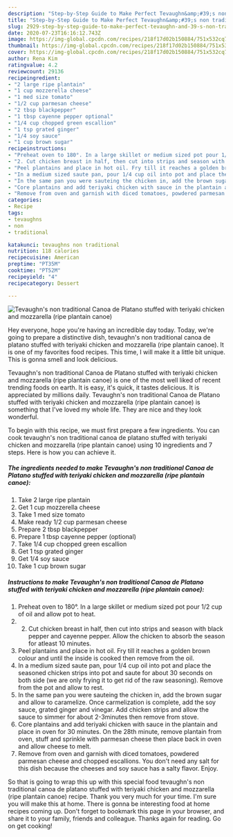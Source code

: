 ```yaml
---
description: "Step-by-Step Guide to Make Perfect Tevaughn&amp;#39;s non traditional Canoa de Platano stuffed with teriyaki chicken and mozzarella (ripe plantain canoe)"
title: "Step-by-Step Guide to Make Perfect Tevaughn&amp;#39;s non traditional Canoa de Platano stuffed with teriyaki chicken and mozzarella (ripe plantain canoe)"
slug: 2929-step-by-step-guide-to-make-perfect-tevaughn-and-39-s-non-traditional-canoa-de-platano-stuffed-with-teriyaki-chicken-and-mozzarella-ripe-plantain-canoe
date: 2020-07-23T16:16:12.743Z
image: https://img-global.cpcdn.com/recipes/218f17d02b150884/751x532cq70/tevaughns-non-traditional-canoa-de-platano-stuffed-with-teriyaki-chicken-and-mozzarella-ripe-plant-recipe-main-photo.jpg
thumbnail: https://img-global.cpcdn.com/recipes/218f17d02b150884/751x532cq70/tevaughns-non-traditional-canoa-de-platano-stuffed-with-teriyaki-chicken-and-mozzarella-ripe-plant-recipe-main-photo.jpg
cover: https://img-global.cpcdn.com/recipes/218f17d02b150884/751x532cq70/tevaughns-non-traditional-canoa-de-platano-stuffed-with-teriyaki-chicken-and-mozzarella-ripe-plant-recipe-main-photo.jpg
author: Rena Kim
ratingvalue: 4.2
reviewcount: 29136
recipeingredient:
- "2 large ripe plantain"
- "1 cup mozzerella cheese"
- "1 med size tomato"
- "1/2 cup parmesan cheese"
- "2 tbsp blackpepper"
- "1 tbsp cayenne pepper optional"
- "1/4 cup chopped green escallion"
- "1 tsp grated ginger"
- "1/4 soy sauce"
- "1 cup brown sugar"
recipeinstructions:
- "Preheat oven to 180°. In a large skillet or medium sized pot pour 1/2 cup of oil and allow pot to heat."
- "2. Cut chicken breast in half, then cut into strips and season with black pepper and cayenne pepper. Allow the chicken to absorb the season for atleast 10 minutes."
- "Peel plantains and place in hot oil. Fry till it reaches a golden brown colour and until the inside is cooked then remove from the oil."
- "In a medium sized saute pan, pour 1/4 cup oil into pot and place the seasoned chicken strips into pot and saute for about 30 seconds on both side (we are only frying it to get rid of the raw seasoning). Remove from the pot and allow to rest."
- "In the same pan you were sauteing the chicken in, add the brown sugar and allow to caramelize. Once carmelization is complete, add the soy sauce, grated ginger and vinegar. Add chicken strips and allow the sauce to simmer for about 2-3minutes then remove from stove."
- "Core plantains and add teriyaki chicken with sauce in the plantain and place in oven for 30 minutes. On the 28th minute, remove plantain from oven, stuff and sprinkle with parmesan cheese then place back in oven and allow cheese to melt."
- "Remove from oven and garnish with diced tomatoes, powdered parmesan cheese and chopped escallions. You don&#39;t need any salt for this dish because the cheeses and soy sauce has a salty flavor. Enjoy."
categories:
- Recipe
tags:
- tevaughns
- non
- traditional

katakunci: tevaughns non traditional 
nutrition: 118 calories
recipecuisine: American
preptime: "PT35M"
cooktime: "PT52M"
recipeyield: "4"
recipecategory: Dessert

---
```



![Tevaughn&#39;s non traditional Canoa de Platano stuffed with teriyaki chicken and mozzarella (ripe plantain canoe)](https://img-global.cpcdn.com/recipes/218f17d02b150884/751x532cq70/tevaughns-non-traditional-canoa-de-platano-stuffed-with-teriyaki-chicken-and-mozzarella-ripe-plant-recipe-main-photo.jpg)

Hey everyone, hope you're having an incredible day today. Today, we're going to prepare a distinctive dish, tevaughn&#39;s non traditional canoa de platano stuffed with teriyaki chicken and mozzarella (ripe plantain canoe). It is one of my favorites food recipes. This time, I will make it a little bit unique. This is gonna smell and look delicious.



Tevaughn&#39;s non traditional Canoa de Platano stuffed with teriyaki chicken and mozzarella (ripe plantain canoe) is one of the most well liked of recent trending foods on earth. It is easy, it's quick, it tastes delicious. It is appreciated by millions daily. Tevaughn&#39;s non traditional Canoa de Platano stuffed with teriyaki chicken and mozzarella (ripe plantain canoe) is something that I've loved my whole life. They are nice and they look wonderful.


To begin with this recipe, we must first prepare a few ingredients. You can cook tevaughn&#39;s non traditional canoa de platano stuffed with teriyaki chicken and mozzarella (ripe plantain canoe) using 10 ingredients and 7 steps. Here is how you can achieve it.

<!--inarticleads1-->

##### The ingredients needed to make Tevaughn&#39;s non traditional Canoa de Platano stuffed with teriyaki chicken and mozzarella (ripe plantain canoe):

1. Take 2 large ripe plantain
1. Get 1 cup mozzerella cheese
1. Take 1 med size tomato
1. Make ready 1/2 cup parmesan cheese
1. Prepare 2 tbsp blackpepper
1. Prepare 1 tbsp cayenne pepper (optional)
1. Take 1/4 cup chopped green escallion
1. Get 1 tsp grated ginger
1. Get 1/4 soy sauce
1. Take 1 cup brown sugar




<!--inarticleads2-->

##### Instructions to make Tevaughn&#39;s non traditional Canoa de Platano stuffed with teriyaki chicken and mozzarella (ripe plantain canoe):

1. Preheat oven to 180°. In a large skillet or medium sized pot pour 1/2 cup of oil and allow pot to heat.
1. 2. Cut chicken breast in half, then cut into strips and season with black pepper and cayenne pepper. Allow the chicken to absorb the season for atleast 10 minutes.
1. Peel plantains and place in hot oil. Fry till it reaches a golden brown colour and until the inside is cooked then remove from the oil.
1. In a medium sized saute pan, pour 1/4 cup oil into pot and place the seasoned chicken strips into pot and saute for about 30 seconds on both side (we are only frying it to get rid of the raw seasoning). Remove from the pot and allow to rest.
1. In the same pan you were sauteing the chicken in, add the brown sugar and allow to caramelize. Once carmelization is complete, add the soy sauce, grated ginger and vinegar. Add chicken strips and allow the sauce to simmer for about 2-3minutes then remove from stove.
1. Core plantains and add teriyaki chicken with sauce in the plantain and place in oven for 30 minutes. On the 28th minute, remove plantain from oven, stuff and sprinkle with parmesan cheese then place back in oven and allow cheese to melt.
1. Remove from oven and garnish with diced tomatoes, powdered parmesan cheese and chopped escallions. You don&#39;t need any salt for this dish because the cheeses and soy sauce has a salty flavor. Enjoy.




So that is going to wrap this up with this special food tevaughn&#39;s non traditional canoa de platano stuffed with teriyaki chicken and mozzarella (ripe plantain canoe) recipe. Thank you very much for your time. I'm sure you will make this at home. There is gonna be interesting food at home recipes coming up. Don't forget to bookmark this page in your browser, and share it to your family, friends and colleague. Thanks again for reading. Go on get cooking!
